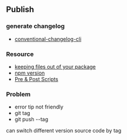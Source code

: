 ## Publish

### generate changelog

* [conventional-changelog-cli](https://github.com/conventional-changelog/conventional-changelog/tree/master/packages/conventional-changelog-cli)

### Resource

* [keeping files out of your package](https://docs.npmjs.com/cli/v8/using-npm/developers#keeping-files-out-of-your-package)
* [npm version](https://docs.npmjs.com/cli/v8/commands/npm-version)
* [Pre & Post Scripts](https://docs.npmjs.com/cli/v6/using-npm/scripts#pre--post-scripts)

### Problem

* error tip not friendly
* git tag
* git push --tag

can switch different version source code by tag
